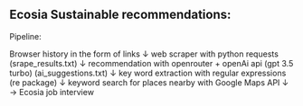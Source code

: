 ## Ecosia Sustainable recommendations:

Pipeline:

Browser history in the form of links
↓
web scraper with python requests (srape_results.txt)
↓
recommendation with openrouter + openAi api (gpt 3.5 turbo) (ai_suggestions.txt)
↓
key word extraction with regular expressions (re package)
↓
keyword search for places nearby with Google Maps API
↓
→ Ecosia job interview
